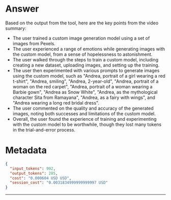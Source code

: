 # Answer

Based on the output from the tool, here are the key points from the video summary:

- The user trained a custom image generation model using a set of images from Pexels.
- The user experienced a range of emotions while generating images with the custom model, from a sense of hopelessness to astonishment.
- The user walked through the steps to train a custom model, including creating a new dataset, uploading images, and setting up the training.
- The user then experimented with various prompts to generate images using the custom model, such as "Andrea, portrait of a girl wearing a red t-shirt", "Andrea, smiling", "Andrea, 2-year-old", "Andrea, portrait of a woman on the red carpet", "Andrea, portrait of a woman wearing a Barbie gown", "Andrea as Snow White", "Andrea, as the mythological character Sita from Ramayana", "Andrea, as a fairy with wings", and "Andrea wearing a long red bridal dress".
- The user commented on the quality and accuracy of the generated images, noting both successes and limitations of the custom model.
- Overall, the user found the experience of training and experimenting with the custom model to be worthwhile, though they lost many tokens in the trial-and-error process.

# Metadata

```json
{
  "input_tokens": 992,
  "output_tokens": 285,
  "cost": "0.000604 USD USD",
  "session_cost": "0.0031834999999999997 USD"
}
```

-----
